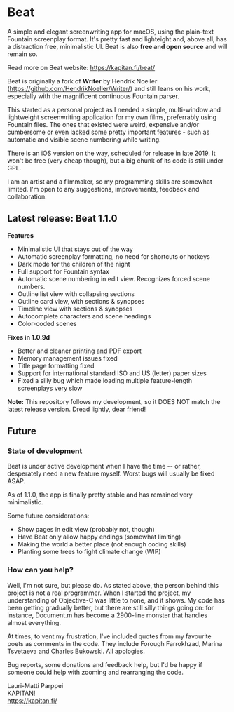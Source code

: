 # Beat

A simple and elegant screenwriting app for macOS, using the plain-text Fountain screenplay format. It's pretty fast and lighteight and, above all, has a distraction free, minimalistic UI. Beat is also **free and open source** and will remain so.

Read more on Beat website: https://kapitan.fi/beat/

Beat is originally a fork of **Writer** by Hendrik Noeller (https://github.com/HendrikNoeller/Writer/) and still leans on his work, especially with the magnificent continuous Fountain parser.

This started as a personal project as I needed a simple, multi-window and lightweight screenwriting application for my own films, preferrably using Fountain files. The ones that existed were weird, expensive and/or cumbersome or even lacked some pretty important features - such as automatic and visible scene numbering while writing.

There is an iOS version on the way, scheduled for release in late 2019. It won't be free (very cheap though), but a big chunk of its code is still under GPL.

I am an artist and a filmmaker, so my programming skills are somewhat limited. I'm open to any suggestions, improvements, feedback and collaboration.

## Latest release: Beat 1.1.0

**Features**
* Minimalistic UI that stays out of the way
* Automatic screenplay formatting, no need for shortcuts or hotkeys
* Dark mode for the children of the night
* Full support for Fountain syntax
* Automatic scene numbering in edit view. Recognizes forced scene numbers.
* Outline list view with collapsing sections
* Outline card view, with sections & synopses
* Timeline view with sections & synopses
* Autocomplete characters and scene headings
* Color-coded scenes

**Fixes in 1.0.9d**
* Better and cleaner printing and PDF export
* Memory management issues fixed
* Title page formatting fixed
* Support for international standard ISO and US (letter) paper sizes
* Fixed a silly bug which made loading multiple feature-length screenplays very slow

**Note:** This repository follows my development, so it DOES NOT match the latest release version. Dread lightly, dear friend!

## Future

### State of development

Beat is under active development when I have the time -- or rather, desperately need a new feature myself. Worst bugs will usually be fixed ASAP.

As of 1.1.0, the app is finally pretty stable and has remained very minimalistic.

Some future considerations:

* Show pages in edit view (probably not, though)
* Have Beat only allow happy endings (somewhat limiting)
* Making the world a better place (not enough coding skills)
* Planting some trees to fight climate change (WIP)

### How can you help?

Well, I'm not sure, but please do. As stated above, the person behind this project is not a real programmer. When I started the project, my understanding of Objective-C was little to none, and it shows. My code has been getting gradually better, but there are still silly things going on: for instance, Document.m has become a 2900-line monster that handles almost everything.

At times, to vent my frustration, I've included quotes from my favourite poets as comments in the code. They include Forough Farrokhzad, Marina Tsvetaeva and Charles Bukowski. All apologies.

Bug reports, some donations and feedback help, but I'd be happy if someone could help with zooming and rearranging the code.


Lauri-Matti Parppei  
KAPITAN!  
https://kapitan.fi/
